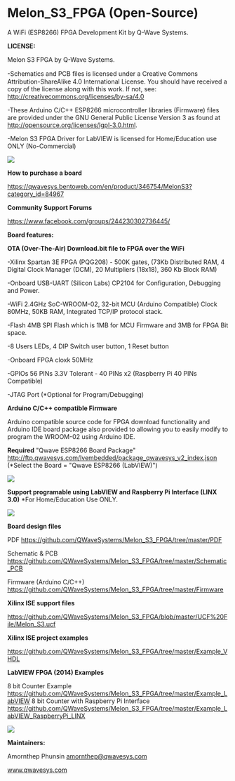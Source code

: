 # Melon_S3_FPGA (Open-Source)

A WiFi (ESP8266) FPGA Development Kit by Q-Wave Systems.

**LICENSE:**

Melon S3 FPGA by Q-Wave Systems.

-Schematics and PCB ﬁles is licensed under a Creative Commons Attribution-ShareAlike 4.0 International License.
You should have received a copy of the license along with this work. If not, see: http://creativecommons.org/licenses/by-sa/4.0

-These Arduino C/C++ ESP8266 microcontroller libraries (Firmware) files are provided under the GNU General Public License Version 3 as found at http://opensource.org/licenses/lgpl-3.0.html.

-Melon S3 FPGA Driver for LabVIEW is licensed for Home/Education use ONLY (No-Commercial)

![](http://ftp.qwavesys.com/tmp_pics/ms30.jpg)

**How to purchase a board**

https://qwavesys.bentoweb.com/en/product/346754/MelonS3?category_id=84967

**Community Support Forums**

https://www.facebook.com/groups/244230302736445/

**Board features:**

**OTA (Over-The-Air) Download.bit file to FPGA over the WiFi**

-Xilinx Spartan 3E FPGA (PQG208) - 500K gates,
(73Kb Distributed RAM, 4 Digital Clock Manager (DCM), 20 Multipliers (18x18), 360 Kb Block RAM)

-Onboard USB-UART (Silicon Labs) CP2104 for Configuration, Debugging and Power.

-WiFi 2.4GHz SoC-WROOM-02, 32-bit MCU (Arduino Compatible) Clock 80MHz, 50KB RAM, Integrated TCP/IP protocol stack.

-Flash 4MB SPI Flash which is 1MB for MCU Firmware and 3MB for FPGA Bit space.

-8 Users LEDs, 4 DIP Switch user button, 1 Reset button

-Onboard FPGA cloxk 50MHz

-GPIOs 56 PINs 3.3V Tolerant - 40 PINs x2 (Raspberry Pi 40 PINs Compatible)

-JTAG Port (*Optional for Program/Debugging)

**Arduino C/C++ compatible Firmware**

Arduino compatible source code for FPGA download functionality and Arduino IDE board package also provided to allowing you to easily modify to program the WROOM-02 using Arduino IDE. 

**Required** "Qwave ESP8266 Board Package" http://ftp.qwavesys.com/lvembedded/package_qwavesys_v2_index.json (*Select the Board = "Qwave ESP8266 (LabVIEW)")

![](http://ftp.qwavesys.com/tmp_pics/msc01.png)

**Support programable using LabVIEW and Raspberry Pi Interface (LINX 3.0)**  *For Home/Education Use ONLY.

![](http://ftp.qwavesys.com/tmp_pics/msc02.png)

**Board design files**

PDF https://github.com/QWaveSystems/Melon_S3_FPGA/tree/master/PDF

Schematic & PCB https://github.com/QWaveSystems/Melon_S3_FPGA/tree/master/Schematic_PCB

Firmware (Arduino C/C++) https://github.com/QWaveSystems/Melon_S3_FPGA/tree/master/Firmware

**Xilinx ISE support files**

https://github.com/QWaveSystems/Melon_S3_FPGA/blob/master/UCF%20File/Melon_S3.ucf

**Xilinx ISE project examples**

https://github.com/QWaveSystems/Melon_S3_FPGA/tree/master/Example_VHDL

**LabVIEW FPGA (2014) Examples**

8 bit Counter Example https://github.com/QWaveSystems/Melon_S3_FPGA/tree/master/Example_LabVIEW
8 bit Counter with Raspberry Pi Interface https://github.com/QWaveSystems/Melon_S3_FPGA/tree/master/Example_LabVIEW_RaspberryPi_LINX

![](http://ftp.qwavesys.com/tmp_pics/msc03.png)

**Maintainers:**

Amornthep Phunsin <amornthep@qwavesys.com>

www.qwavesys.com
